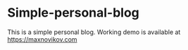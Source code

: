 # Simple-personal-blog
This is a simple personal blog. Working demo is available at https://maxnovikov.com
